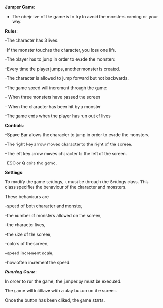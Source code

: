 <b>Jumper Game</b>:
- The obejctive of the game is to try to avoid the monsters coming on your way.

**Rules**:
<p>-The character has 3 lives.</p>
<p>-If the monster touches the character, you lose one life.</p>
<p>-The player has to jump in order to evade the monsters</p>
<p>-Every time the player jumps, another monster is created.</p>
<p>-The character is allowed to jump forward but not backwards.</p>
<p>-The game speed will increment through the game:</p>
	- When three monsters have passed the screen</p>
	- When the character has been hit by a monster</p>
<p>-The game ends when the player has run out of lives</p>

**Controls**:
<p>-Space Bar allows the character to jump in order to evade the monsters.</p>
<p>-The right key arrow moves character to the right of the screen.</p>
<p>-The left key arrow moves character to the left of the screen.</p>
<p>-ESC or Q exits the game.</p>

**Settings**:
<p>To modify the game settings, it must be through the Settings class.
This class specifies the behaviour of the character and monsters.</p>
<p>These behaviours are:</p>
<p>-speed of both character and monster,</p>
<p>-the number of monsters allowed on the screen,</p> 
<p>-the character lives, </p>
<p>-the size of the screen, </p>
<p>-colors of the screen,</p>
<p>-speed increment scale,</p>
<p>-how often increment the speed.</p>

**_Running_ _Game_**:
<p>In order to run the game, the jumper.py must be executed.</p> 
<p>The game will initiliaze with a play button on the screen.</p>
<p>Once the button has been cliked, the game starts.</p>

